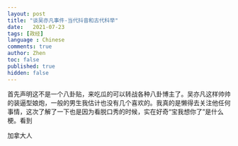 ```yaml
---
layout: post
title: "谈吴亦凡事件-当代抖音和古代科举"
date:   2021-07-23
tags: [政经]
language : Chinese
comments: true
author: Zhen
toc: false
published: true
hidden: false
---
```

首先声明这不是一个八卦贴，来吃瓜的可以转战各种八卦博主了。吴亦凡这样帅帅的装逼型娘炮，一般的男生我估计也没有几个喜欢的。我真的是懒得去关注他任何事情，这次了解了一下也是因为看脱口秀的时候，实在好奇“宝我想你了”是什么梗。看到

加拿大人

<!--stackedit_data:
eyJoaXN0b3J5IjpbLTg5ODc4Nzk1MywtMzg1NjExNDA3XX0=
-->